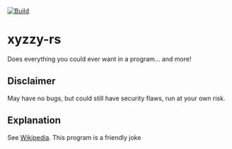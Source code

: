 [![Build](https://github.com/dchansen06/xyzzy-rs/actions/workflows/build.yml/badge.svg)](https://github.com/dchansen06/xyzzy-rs/actions/workflows/build.yml)
# xyzzy-rs
Does everything you could ever want in a program... and more!

## Disclaimer
May have no bugs, but could still have security flaws, run at your own risk.

## Explanation
See [Wikipedia](https://wikipedia.org/wiki/Xyzzy_(computing)#Operating_systems). This program is a friendly joke

